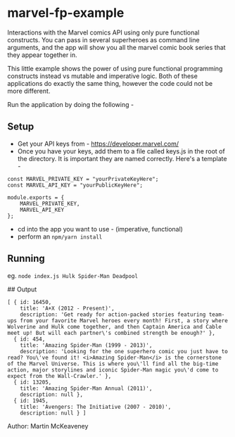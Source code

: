 # marvel-fp-example
Interactions with the Marvel comics API using only pure functional constructs. You can pass in several superheroes as command line arguments, and the app will show you all the marvel comic book series that they appear together in.

This little example shows the power of using pure functional programming constructs instead vs mutable and imperative logic. Both of these applications do exactly the same thing, however the code could not be more different.

Run the application by doing the following - 

## Setup
- Get your API keys from - https://developer.marvel.com/
- Once you have your keys, add them to a file called keys.js in the root of the directory. It is important they are named correctly. Here's a template - 
```
const MARVEL_PRIVATE_KEY = "yourPrivateKeyHere";
const MARVEL_API_KEY = "yourPublicKeyHere";

module.exports = {
    MARVEL_PRIVATE_KEY,
    MARVEL_API_KEY
};
```
- cd into the app you want to use - (imperative, functional)
- perform an 
``` npm/yarn install ```

## Running
eg. ``` node index.js Hulk Spider-Man Deadpool ```


## Output
```
[ { id: 16450,
    title: 'A+X (2012 - Present)',
    description: 'Get ready for action-packed stories featuring team-ups from your favorite Marvel heroes every month! First, a story where Wolverine and Hulk come together, and then Captain America and Cable meet up! But will each partner\'s combined strength be enough?' },
  { id: 454,
    title: 'Amazing Spider-Man (1999 - 2013)',
    description: 'Looking for the one superhero comic you just have to read? You\'ve found it! <i>Amazing Spider-Man</i> is the cornerstone of the Marvel Universe. This is where you\'ll find all the big-time action, major storylines and iconic Spider-Man magic you\'d come to expect from the Wall-Crawler.' },
  { id: 13205,
    title: 'Amazing Spider-Man Annual (2011)',
    description: null },
  { id: 1945,
    title: 'Avengers: The Initiative (2007 - 2010)',
    description: null } ]
```

Author: Martin McKeaveney
